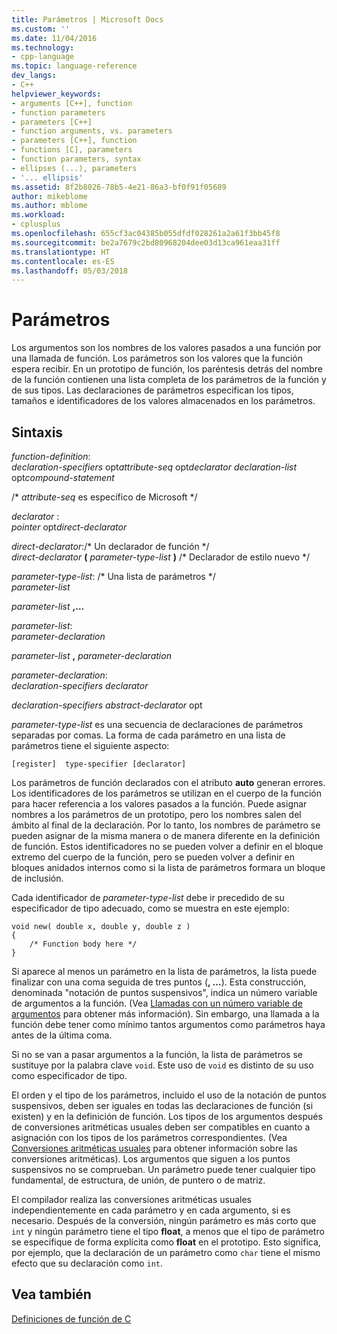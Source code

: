 ```yaml
---
title: Parámetros | Microsoft Docs
ms.custom: ''
ms.date: 11/04/2016
ms.technology:
- cpp-language
ms.topic: language-reference
dev_langs:
- C++
helpviewer_keywords:
- arguments [C++], function
- function parameters
- parameters [C++]
- function arguments, vs. parameters
- parameters [C++], function
- functions [C], parameters
- function parameters, syntax
- ellipses (...), parameters
- '... ellipsis'
ms.assetid: 8f2b8026-78b5-4e21-86a3-bf0f91f05689
author: mikeblome
ms.author: mblome
ms.workload:
- cplusplus
ms.openlocfilehash: 655cf3ac04385b055dfdf028261a2a61f3bb45f8
ms.sourcegitcommit: be2a7679c2bd80968204dee03d13ca961eaa31ff
ms.translationtype: HT
ms.contentlocale: es-ES
ms.lasthandoff: 05/03/2018
---
```

# <a name="parameters"></a>Parámetros
Los argumentos son los nombres de los valores pasados a una función por una llamada de función. Los parámetros son los valores que la función espera recibir. En un prototipo de función, los paréntesis detrás del nombre de la función contienen una lista completa de los parámetros de la función y de sus tipos. Las declaraciones de parámetros especifican los tipos, tamaños e identificadores de los valores almacenados en los parámetros.  
  
## <a name="syntax"></a>Sintaxis  
 *function-definition*:  
 *declaration-specifiers* opt*attribute-seq* opt*declarator declaration-list* opt*compound-statement*  
  
 /\* *attribute-seq* es específico de Microsoft */  
  
 *declarator* :  
 *pointer* opt*direct-declarator*  
  
 *direct-declarator*:/\* Un declarador de función \*/  
 *direct-declarator*  **(**  *parameter-type-list*  **)** /* Declarador de estilo nuevo \*/  
  
 *parameter-type-list*: /\* Una lista de parámetros \*/  
 *parameter-list*  
  
 *parameter-list*  **,...**  
  
 *parameter-list*:  
 *parameter-declaration*  
  
 *parameter-list*  **,**  *parameter-declaration*  
  
 *parameter-declaration*:  
 *declaration-specifiers declarator*  
  
 *declaration-specifiers abstract-declarator* opt  
  
 *parameter-type-list* es una secuencia de declaraciones de parámetros separadas por comas. La forma de cada parámetro en una lista de parámetros tiene el siguiente aspecto:  
  
```  
[register]  type-specifier [declarator]   
```  
  
 Los parámetros de función declarados con el atributo **auto** generan errores. Los identificadores de los parámetros se utilizan en el cuerpo de la función para hacer referencia a los valores pasados a la función. Puede asignar nombres a los parámetros de un prototipo, pero los nombres salen del ámbito al final de la declaración. Por lo tanto, los nombres de parámetro se pueden asignar de la misma manera o de manera diferente en la definición de función. Estos identificadores no se pueden volver a definir en el bloque extremo del cuerpo de la función, pero se pueden volver a definir en bloques anidados internos como si la lista de parámetros formara un bloque de inclusión.  
  
 Cada identificador de *parameter-type-list* debe ir precedido de su especificador de tipo adecuado, como se muestra en este ejemplo:  
  
```  
void new( double x, double y, double z )  
{  
    /* Function body here */  
}  
```  
  
 Si aparece al menos un parámetro en la lista de parámetros, la lista puede finalizar con una coma seguida de tres puntos (**, ...**). Esta construcción, denominada "notación de puntos suspensivos", indica un número variable de argumentos a la función. (Vea [Llamadas con un número variable de argumentos](../c-language/calls-with-a-variable-number-of-arguments.md) para obtener más información). Sin embargo, una llamada a la función debe tener como mínimo tantos argumentos como parámetros haya antes de la última coma.  
  
 Si no se van a pasar argumentos a la función, la lista de parámetros se sustituye por la palabra clave `void`. Este uso de `void` es distinto de su uso como especificador de tipo.  
  
 El orden y el tipo de los parámetros, incluido el uso de la notación de puntos suspensivos, deben ser iguales en todas las declaraciones de función (si existen) y en la definición de función. Los tipos de los argumentos después de conversiones aritméticas usuales deben ser compatibles en cuanto a asignación con los tipos de los parámetros correspondientes. (Vea [Conversiones aritméticas usuales](../c-language/usual-arithmetic-conversions.md) para obtener información sobre las conversiones aritméticas). Los argumentos que siguen a los puntos suspensivos no se comprueban. Un parámetro puede tener cualquier tipo fundamental, de estructura, de unión, de puntero o de matriz.  
  
 El compilador realiza las conversiones aritméticas usuales independientemente en cada parámetro y en cada argumento, si es necesario. Después de la conversión, ningún parámetro es más corto que `int` y ningún parámetro tiene el tipo **float**, a menos que el tipo de parámetro se especifique de forma explícita como **float** en el prototipo. Esto significa, por ejemplo, que la declaración de un parámetro como `char` tiene el mismo efecto que su declaración como `int`.  
  
## <a name="see-also"></a>Vea también  
 [Definiciones de función de C](../c-language/c-function-definitions.md)
